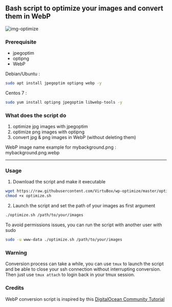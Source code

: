 ## Bash script to optimize your images and convert them in WebP

![img-optimize](https://raw.githubusercontent.com/VirtuBox/img-optimize/master/img-optimize.png)

### Prerequisite

* jpegoptim
* optipng
* WebP

Debian/Ubuntu :

```bash
sudo apt install jpegoptim optipng webp -y
```

Centos 7  :

```bash
sudo yum install optipng jpegoptim libwebp-tools -y
```

### What does the script do

1) optimize jpg images with jpegoptim
2) optimize png images with optipng
3) convert jpg & png images in WebP (without deleting them)

WebP image name example for mybackground.png : mybackground.png.webp

---

### Usage

1) Download the script and make it executable

```bash
wget https://raw.githubusercontent.com/VirtuBox/wp-optimize/master/optimize.sh
chmod +x optimize.sh
```

2) Launch the script and set the path of your images as first argument

```bash
./optimize.sh /path/to/your/images
```

To avoid permissions issues, you can run the script with another user with sudo

```bash
sudo -u www-data ./optimize.sh /path/to/your/images
```

### Warning

Conversion process can take a while, you can use `tmux` to launch the script and be able to close your ssh connection without interrupting conversion. Then just use `tmux attach` to login back in your tmux session.

### Credits

WebP conversion script is inspired by this [DigitalOcean Community Tutorial](https://www.digitalocean.com/community/tutorials/how-to-create-and-serve-webp-images-to-speed-up-your-website)